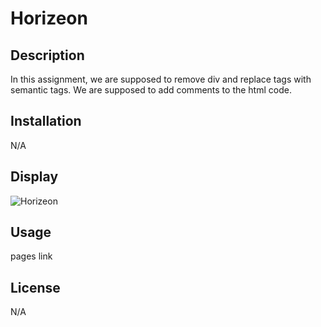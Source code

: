 # Horizeon

## Description
In this assignment, we are supposed to remove div and replace tags with semantic tags. We are supposed to add comments to the html code.

## Installation
N/A

## Display
![Horizeon]()

## Usage
pages link

## License
N/A